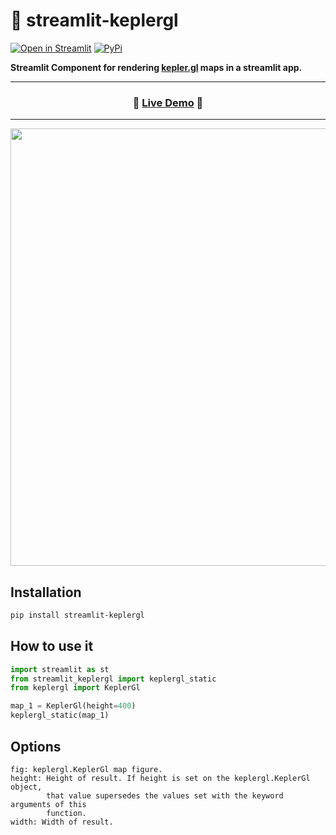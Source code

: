 # 🗾 streamlit-keplergl

[![Open in Streamlit](https://static.streamlit.io/badges/streamlit_badge_black_white.svg)](https://share.streamlit.io/chrieke/streamlit-keplergl/examples/streamlit-keplergl-example.py)
[![PyPi](https://img.shields.io/pypi/v/streamlit-analytics)](https://pypi.org/project/streamlit-keplergl/)

**Streamlit Component for rendering [kepler.gl](https://github.com/keplergl/kepler.gl/tree/master/bindings/kepler.gl-jupyter) maps in a streamlit app.**

---

<h3 align="center">
  🎈 <a href="https://share.streamlit.io/chrieke/streamlit-keplergl/examples/streamlit-keplergl-example.py">Live Demo</a> 🎈
</h3>

---

<p align="center">
    <img src="./example-screenshot.png" width=700></a>
</p>

## Installation

```bash
pip install streamlit-keplergl
```

## How to use it

```python
import streamlit as st
from streamlit_keplergl import keplergl_static
from keplergl import KeplerGl

map_1 = KeplerGl(height=400)
keplergl_static(map_1)
```

## Options

```
fig: keplergl.KeplerGl map figure.
height: Height of result. If height is set on the keplergl.KeplerGl object,
        that value supersedes the values set with the keyword arguments of this
        function.
width: Width of result.
```

